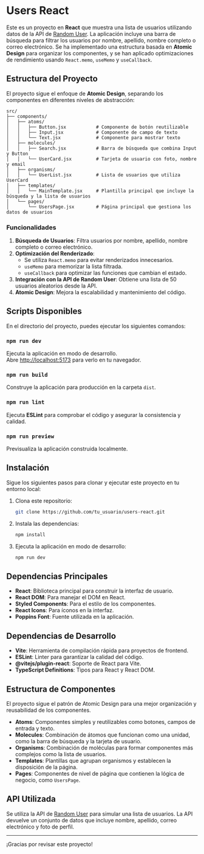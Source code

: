 
# Users React

Este es un proyecto en **React** que muestra una lista de usuarios utilizando datos de la API de [Random User](https://randomuser.me/). La aplicación incluye una barra de búsqueda para filtrar los usuarios por nombre, apellido, nombre completo o correo electrónico. Se ha implementado una estructura basada en **Atomic Design** para organizar los componentes, y se han aplicado optimizaciones de rendimiento usando `React.memo`, `useMemo` y `useCallback`.

## Estructura del Proyecto

El proyecto sigue el enfoque de **Atomic Design**, separando los componentes en diferentes niveles de abstracción:

```
src/
├── components/
│   ├── atoms/                  
│   │   ├── Button.jsx           # Componente de botón reutilizable
│   │   ├── Input.jsx            # Componente de campo de texto
│   │   └── Text.jsx             # Componente para mostrar texto
│   ├── molecules/              
│   │   ├── Search.jsx           # Barra de búsqueda que combina Input y Button
│   │   └── UserCard.jsx         # Tarjeta de usuario con foto, nombre y email
│   ├── organisms/              
│   │   └── UserList.jsx         # Lista de usuarios que utiliza UserCard
│   ├── templates/              
│   │   └── MainTemplate.jsx     # Plantilla principal que incluye la búsqueda y la lista de usuarios
│   └── pages/
│       └── UsersPage.jsx        # Página principal que gestiona los datos de usuarios
```

### Funcionalidades

1. **Búsqueda de Usuarios**: Filtra usuarios por nombre, apellido, nombre completo o correo electrónico.
2. **Optimización del Renderizado**:
   - Se utiliza `React.memo` para evitar renderizados innecesarios.
   - `useMemo` para memorizar la lista filtrada.
   - `useCallback` para optimizar las funciones que cambian el estado.
3. **Integración con la API de Random User**: Obtiene una lista de 50 usuarios aleatorios desde la API.
4. **Atomic Design**: Mejora la escalabilidad y mantenimiento del código.

## Scripts Disponibles

En el directorio del proyecto, puedes ejecutar los siguientes comandos:

### `npm run dev`

Ejecuta la aplicación en modo de desarrollo.  
Abre [http://localhost:5173](http://localhost:5173) para verlo en tu navegador.

### `npm run build`

Construye la aplicación para producción en la carpeta `dist`.

### `npm run lint`

Ejecuta **ESLint** para comprobar el código y asegurar la consistencia y calidad.

### `npm run preview`

Previsualiza la aplicación construida localmente.

## Instalación

Sigue los siguientes pasos para clonar y ejecutar este proyecto en tu entorno local:

1. Clona este repositorio:

   ```bash
   git clone https://github.com/tu_usuario/users-react.git
   ```

2. Instala las dependencias:

   ```bash
   npm install
   ```

3. Ejecuta la aplicación en modo de desarrollo:

   ```bash
   npm run dev
   ```

## Dependencias Principales

- **React**: Biblioteca principal para construir la interfaz de usuario.
- **React DOM**: Para manejar el DOM en React.
- **Styled Components**: Para el estilo de los componentes.
- **React Icons**: Para íconos en la interfaz.
- **Poppins Font**: Fuente utilizada en la aplicación.

## Dependencias de Desarrollo

- **Vite**: Herramienta de compilación rápida para proyectos de frontend.
- **ESLint**: Linter para garantizar la calidad del código.
- **@vitejs/plugin-react**: Soporte de React para Vite.
- **TypeScript Definitions**: Tipos para React y React DOM.

## Estructura de Componentes

El proyecto sigue el patrón de Atomic Design para una mejor organización y reusabilidad de los componentes.

- **Atoms**: Componentes simples y reutilizables como botones, campos de entrada y texto.
- **Molecules**: Combinación de átomos que funcionan como una unidad, como la barra de búsqueda y la tarjeta de usuario.
- **Organisms**: Combinación de moléculas para formar componentes más complejos como la lista de usuarios.
- **Templates**: Plantillas que agrupan organismos y establecen la disposición de la página.
- **Pages**: Componentes de nivel de página que contienen la lógica de negocio, como `UsersPage`.

## API Utilizada

Se utiliza la API de [Random User](https://randomuser.me/) para simular una lista de usuarios. La API devuelve un conjunto de datos que incluye nombre, apellido, correo electrónico y foto de perfil.

---

¡Gracias por revisar este proyecto!

